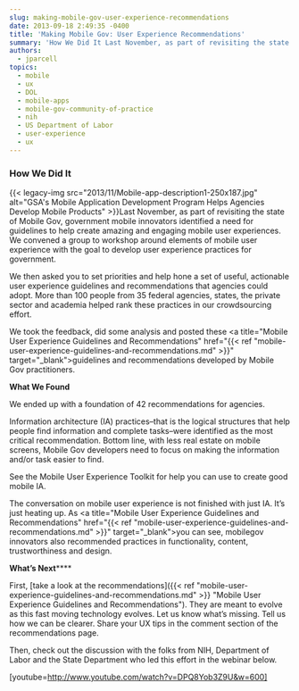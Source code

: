 ```yaml
---
slug: making-mobile-gov-user-experience-recommendations
date: 2013-09-18 2:49:35 -0400
title: 'Making Mobile Gov: User Experience Recommendations'
summary: 'How We Did It Last November, as part of revisiting the state of Mobile Gov, government mobile innovators identified a need for guidelines to help create amazing and engaging mobile user experiences. We convened a group to workshop around elements of mobile user experience with the'
authors:
  - jparcell
topics:
  - mobile
  - ux
  - DOL
  - mobile-apps
  - mobile-gov-community-of-practice
  - nih
  - US Department of Labor
  - user-experience
  - ux
---
```


### How We Did It

{{< legacy-img src="2013/11/Mobile-app-description1-250x187.jpg" alt="GSA's Mobile Application Development Program Helps Agencies Develop Mobile Products" >}}Last November, as part of revisiting the state of Mobile Gov, government mobile innovators identified a need for guidelines to help create amazing and engaging mobile user experiences. We convened a group to workshop around elements of mobile user experience with the goal to develop user experience practices for government.

We then asked you to set priorities and help hone a set of useful, actionable user experience guidelines and recommendations that agencies could adopt. More than 100 people from 35 federal agencies, states, the private sector and academia helped rank these practices in our crowdsourcing effort.

We took the feedback, did some analysis and posted these <a title="Mobile User Experience Guidelines and Recommendations" href="{{< ref "mobile-user-experience-guidelines-and-recommendations.md" >}}" target="_blank">guidelines and recommendations</a> developed by Mobile Gov practitioners.

**What We Found**

We ended up with a foundation of 42 recommendations for agencies.

Information architecture (IA) practices&#8211;that is the logical structures that help people find information and complete tasks&#8211;were identified as the most critical recommendation. Bottom line, with less real estate on mobile screens, Mobile Gov developers need to focus on making the information and/or task easier to find.

See the Mobile User Experience Toolkit for help you can use to create good mobile IA.

The conversation on mobile user experience is not finished with just IA. It’s just heating up. As <a title="Mobile User Experience Guidelines and Recommendations" href="{{< ref "mobile-user-experience-guidelines-and-recommendations.md" >}}" target="_blank">you can see</a>, mobilegov innovators also recommended practices in functionality, content, trustworthiness and design.

**What&#8217;s Next******

First, [take a look at the recommendations]({{< ref "mobile-user-experience-guidelines-and-recommendations.md" >}} "Mobile User Experience Guidelines and Recommendations"). They are meant to evolve as this fast moving technology evolves. Let us know what&#8217;s missing. Tell us how we can be clearer. Share your UX tips in the comment section of the recommendations page.

Then, check out the discussion with the folks from NIH, Department of Labor and the State Department who led this effort in the webinar below.[
  ](http://www.howto.gov/training/classes/mobile-user-experience-recommendations-and-guidelines-panel) 

[youtube=http://www.youtube.com/watch?v=DPQ8Yob3Z9U&w=600]